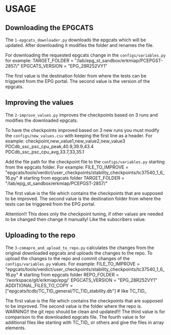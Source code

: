 # USAGE
## Downloading the EPGCATS
The `1-epgcats_downloader.py` downloads the epgcats which will be updated. After downloading it modifies the folder and renames the file.

For downloading the requested epgcats change in the `configs/variables.py` for example: 
TARGET_FOLDER = "/lab/epg_st_sandbox/erkmiap/PCEPGST-2857/" 
EPGCATS_VERSION = "EPG_28R252VY1"

The first value is the destination folder from where the tests can be triggered from the EPG portal. 
The second value is the version of the epgcats.

## Improving the values
The `2-improve_values.py` improves the checkpoints based on 3 runs and modifies the downloaded epgcats.

To have the checkpoints improved based on 3 new runs you must modify the `configs/new_values.csv` with keeping the first line as a header. For example: 
checkpoint,new_value1,new_value2,new_value3 
PDCdb_ssc_psc_cpu_peak,40.9,39.9,43.4 
PDCdb_ssc_psc_cpu_avg,33.7,33,35.1

Add the file path for the checkpoint file to the `configs/variables.py` starting from the epgcats folder. For example: 
FILE_TO_IMPROVE = "epgcats/tools/verdict/user_checkpoints/stability_checkpoints/tc37540_1_6_16.py"  # starting from epgcats folder 
TARGET_FOLDER = "/lab/epg_st_sandbox/erkmiap/PCEPGST-2857/"

The first value is the file which contains the checkpoints that are supposed to be improved. 
The second value is the destination folder from where the tests can be triggered from the EPG portal.

Attention!! This does only the checkpoint tuning, if other values are needed to be changed then change it manually! Like the subscribers value.
 
 ## Uploading to the repo
The `3-comapre_and_upload_to_repo.py` calculates the changes from the original downloaded epgcats and uploads the changes to the repo.
To upload the changes to the repo and commit changes of the `configs/variables.py` values. For example: 
FILE_TO_IMPROVE = "epgcats/tools/verdict/user_checkpoints/stability_checkpoints/tc37540_1_6_16.py" # starting from epgcats folder 
REPO_FOLDER = '/workspace/git/erkmiap/epg/' 
EPGCATS_VERSION = "EPG_28R252VY1"
ADDITIONAL_FILES_TO_COPY = ["epgcats/tcdb/TC_TID_general/TC_TID_stability.db"]  # like TC_TID_

The first value is the file which contains the checkpoints that are supposed to be improved. 
The second value is the folder where the repo is. WARNING!! the git repo should be clean and updated!!! 
The third value is for comparison to the downloaded epgcats file.
The fourth value is for additional files like starting with TC_TID_ or others and give the files in array elements.
